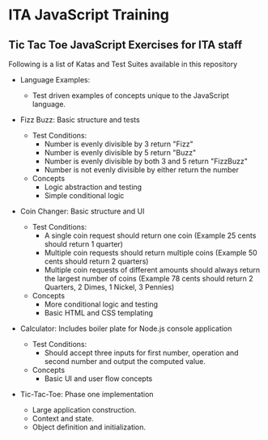 # ITA JavaScript Training

## Tic Tac Toe JavaScript Exercises for ITA staff

Following is a list of Katas and Test Suites available in this repository 

- Language Examples:
  - Test driven examples of concepts unique to the JavaScript language.

- Fizz Buzz: Basic structure and tests
  - Test Conditions:
    - Number is evenly divisible by 3 return "Fizz"
    - Number is evenly divisible by 5 return "Buzz"
    - Number is evenly divisible by both 3 and 5 return "FizzBuzz"
    - Number is not evenly divisible by either return the number
  - Concepts
    - Logic abstraction and testing
    - Simple conditional logic
  
- Coin Changer: Basic structure and UI
  - Test Conditions:
    - A single coin request should return one coin (Example 25 cents should return 1 quarter)
    - Multiple coin requests should return multiple coins (Example 50 cents should return 2 quarters)
    - Multiple coin requests of different amounts should always return the largest number of coins (Example 78 cents should return 2 Quarters, 2 Dimes, 1 Nickel, 3 Pennies)
  - Concepts
    - More conditional logic and testing
    - Basic HTML and CSS templating
    
- Calculator: Includes boiler plate for Node.js console application
  - Test Conditions:
    - Should accept three inputs for first number, operation and second number and output the computed value.
  - Concepts
    - Basic UI and user flow concepts
    
- Tic-Tac-Toe: Phase one implementation
  - Large application construction.
  - Context and state.
  - Object definition and initialization.